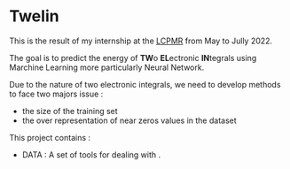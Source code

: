 # Twelin

This is the result of my internship at the [LCPMR](https://lcpmr.cnrs.fr/)
from May to Jully 2022.

The goal is to predict the energy of **TW**o **EL**ectronic **IN**tegrals using
Marchine Learning more particularly Neural Network.

Due to the nature of two electronic integrals, we need to develop methods to face
two majors issue :
- the size of the training set
- the over representation of near zeros values in the dataset

This project contains :
- DATA :
    A set of tools for dealing with .
